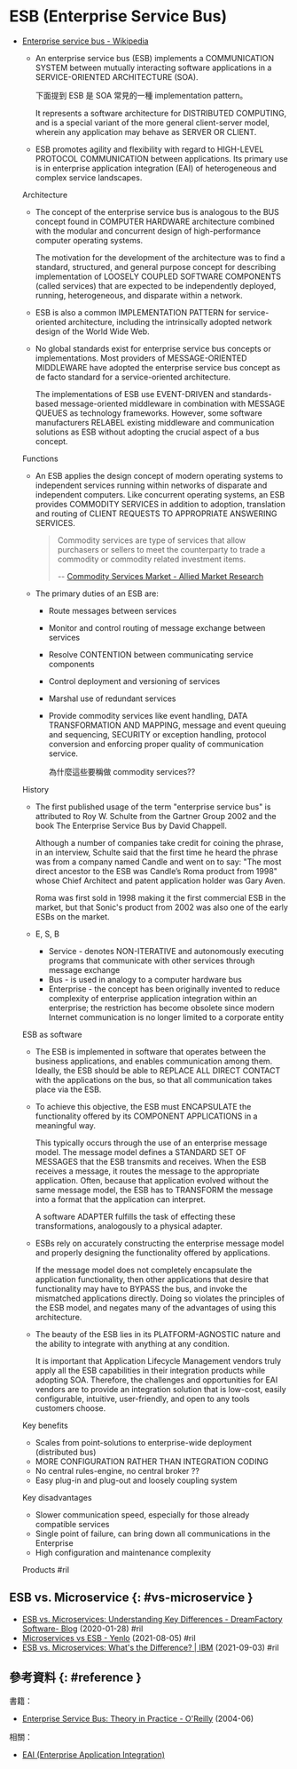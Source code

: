 # ESB (Enterprise Service Bus)

  - [Enterprise service bus \- Wikipedia](https://en.wikipedia.org/wiki/Enterprise_service_bus)

      - An enterprise service bus (ESB) implements a COMMUNICATION SYSTEM between mutually interacting software applications in a SERVICE-ORIENTED ARCHITECTURE (SOA).

        下面提到 ESB 是 SOA 常見的一種 implementation pattern。

        It represents a software architecture for DISTRIBUTED COMPUTING, and is a special variant of the more general client-server model, wherein any application may behave as SERVER OR CLIENT.

      - ESB promotes agility and flexibility with regard to HIGH-LEVEL PROTOCOL COMMUNICATION between applications. Its primary use is in enterprise application integration (EAI) of heterogeneous and complex service landscapes.

    Architecture

      - The concept of the enterprise service bus is analogous to the BUS concept found in COMPUTER HARDWARE architecture combined with the modular and concurrent design of high-performance computer operating systems.

        The motivation for the development of the architecture was to find a standard, structured, and general purpose concept for describing implementation of LOOSELY COUPLED SOFTWARE COMPONENTS (called services) that are expected to be independently deployed, running, heterogeneous, and disparate within a network.

      - ESB is also a common IMPLEMENTATION PATTERN for service-oriented architecture, including the intrinsically adopted network design of the World Wide Web.

      - No global standards exist for enterprise service bus concepts or implementations. Most providers of MESSAGE-ORIENTED MIDDLEWARE have adopted the enterprise service bus concept as de facto standard for a service-oriented architecture.

        The implementations of ESB use EVENT-DRIVEN and standards-based message-oriented middleware in combination with MESSAGE QUEUES as technology frameworks. However, some software manufacturers RELABEL existing middleware and communication solutions as ESB without adopting the crucial aspect of a bus concept.

    Functions

      - An ESB applies the design concept of modern operating systems to independent services running within networks of disparate and independent computers. Like concurrent operating systems, an ESB provides COMMODITY SERVICES in addition to adoption, translation and routing of CLIENT REQUESTS TO APPROPRIATE ANSWERING SERVICES.

        > Commodity services are type of services that allow purchasers or sellers to meet the counterparty to trade a commodity or commodity related investment items.
        >
        > -- [Commodity Services Market - Allied Market Research](https://www.alliedmarketresearch.com/commodity-services-market-A06703)

      - The primary duties of an ESB are:

          - Route messages between services
          - Monitor and control routing of message exchange between services
          - Resolve CONTENTION between communicating service components
          - Control deployment and versioning of services
          - Marshal use of redundant services

          - Provide commodity services like event handling, DATA TRANSFORMATION AND MAPPING, message and event queuing and sequencing, SECURITY or exception handling, protocol conversion and enforcing proper quality of communication service.

            為什麼這些要稱做 commodity services??

    History

      - The first published usage of the term "enterprise service bus" is attributed to Roy W. Schulte from the Gartner Group 2002 and the book The Enterprise Service Bus by David Chappell.

        Although a number of companies take credit for coining the phrase, in an interview, Schulte said that the first time he heard the phrase was from a company named Candle and went on to say: "The most direct ancestor to the ESB was Candle’s Roma product from 1998" whose Chief Architect and patent application holder was Gary Aven.

        Roma was first sold in 1998 making it the first commercial ESB in the market, but that Sonic's product from 2002 was also one of the early ESBs on the market.

      - E, S, B

          - Service - denotes NON-ITERATIVE and autonomously executing programs that communicate with other services through message exchange
          - Bus - is used in analogy to a computer hardware bus
          - Enterprise - the concept has been originally invented to reduce complexity of enterprise application integration within an enterprise; the restriction has become obsolete since modern Internet communication is no longer limited to a corporate entity

    ESB as software

      - The ESB is implemented in software that operates between the business applications, and enables communication among them. Ideally, the ESB should be able to REPLACE ALL DIRECT CONTACT with the applications on the bus, so that all communication takes place via the ESB.

      - To achieve this objective, the ESB must ENCAPSULATE the functionality offered by its COMPONENT APPLICATIONS in a meaningful way.

        This typically occurs through the use of an enterprise message model. The message model defines a STANDARD SET OF MESSAGES that the ESB transmits and receives. When the ESB receives a message, it routes the message to the appropriate application. Often, because that application evolved without the same message model, the ESB has to TRANSFORM the message into a format that the application can interpret.

        A software ADAPTER fulfills the task of effecting these transformations, analogously to a physical adapter.

      - ESBs rely on accurately constructing the enterprise message model and properly designing the functionality offered by applications.

        If the message model does not completely encapsulate the application functionality, then other applications that desire that functionality may have to BYPASS the bus, and invoke the mismatched applications directly. Doing so violates the principles of the ESB model, and negates many of the advantages of using this architecture.

      - The beauty of the ESB lies in its PLATFORM-AGNOSTIC nature and the ability to integrate with anything at any condition.

        It is important that Application Lifecycle Management vendors truly apply all the ESB capabilities in their integration products while adopting SOA. Therefore, the challenges and opportunities for EAI vendors are to provide an integration solution that is low-cost, easily configurable, intuitive, user-friendly, and open to any tools customers choose.

    Key benefits

      - Scales from point-solutions to enterprise-wide deployment (distributed bus)
      - MORE CONFIGURATION RATHER THAN INTEGRATION CODING
      - No central rules-engine, no central broker ??
      - Easy plug-in and plug-out and loosely coupling system

    Key disadvantages

      - Slower communication speed, especially for those already compatible services
      - Single point of failure, can bring down all communications in the Enterprise
      - High configuration and maintenance complexity

    Products #ril

## ESB vs. Microservice {: #vs-microservice }

  - [ESB vs\. Microservices: Understanding Key Differences \- DreamFactory Software\- Blog](https://blog.dreamfactory.com/esb-vs-microservices-understanding-key-differences/) (2020-01-28) #ril
  - [Microservices vs ESB \- Yenlo](https://www.yenlo.com/blogs/microservices-vs-esb/) (2021-08-05) #ril
  - [ESB vs\. Microservices: What's the Difference? \| IBM](https://www.ibm.com/cloud/blog/esb-vs-microservices) (2021-09-03) #ril

## 參考資料 {: #reference }

書籍：

  - [Enterprise Service Bus: Theory in Practice - O'Reilly](https://www.amazon.com/Enterprise-Service-Bus-Theory-Practice/dp/0596006756) (2004-06)

相關：

  - [EAI (Enterprise Application Integration)](eai.md)
